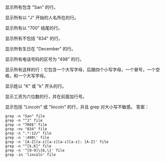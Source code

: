 显示所有包含 "San" 的行。

显示所有以 "J" 开始的人名所在的行。

显示所有以 "700" 结尾的行。

显示所有不包括 "834" 的行。

显示所有生日在 "December" 的行。

显示所有电话号码的区号为 "498" 的行。

显示所有这样的行：它包含一个大写字母，后跟四个小写字母，一个冒号，一个空格，和一个大写字母。

显示姓以 "K" 或 "k" 开头的行。

显示工资为六位数的行，并在前面加行号。

显示包括 "Lincoln" 或 "lincoln" 的行，并且 grep 对大小写不敏感。
答案：
```
grep -n "San" file
grep -n "^J" file
grep -n "700$" file
grep -nv "834" file
grep -n ".*:12/" file
grep -n ':498\' file
grep -n '[A-Z][a-z][a-z][a-z][a-z]: [A-Z]' file
grep -n "^[k,K]" file
grep -n '^[0-9]\{6,\}' file
grep -in 'lincoln' file
```
